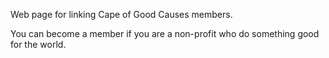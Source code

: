 Web page for linking Cape of Good Causes members.

You can become a member if you are a non-profit who do something good for the world.